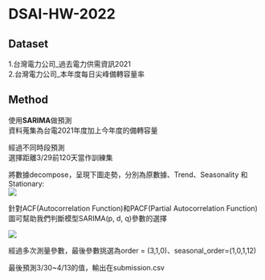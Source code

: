 # DSAI-HW-2022  

## Dataset  
1.台灣電力公司_過去電力供需資訊2021  
2.台灣電力公司_本年度每日尖峰備轉容量率  

## Method  
使用**SARIMA**做預測  
資料蒐集為台電2021年度加上今年度的備轉容量  

經過不同時段預測  
選擇距離3/29前120天當作訓練集    

將數據decompose，呈現下圖走勢，分別為原數據、Trend、Seasonality 和 Stationary:  
![](https://i.imgur.com/PHzMbGq.png)    

針對ACF(Autocorrelation Function)和PACF(Partial Autocorrelation Function)圖可幫助我們判斷模型SARIMA(p, d, q)參數的選擇  

![](https://i.imgur.com/KNyLsfo.png)    


經過多次測量參數，最後參數挑選為order = (3,1,0)、seasonal_order=(1,0,1,12)  

最後預測3/30~4/13的值，輸出在submission.csv  


